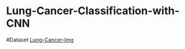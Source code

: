 # Lung-Cancer-Classification-with-CNN

#Dataset
[Lung-Cancer-Img](https://drive.google.com/file/d/1pxkEk-3t_9NHJtiKStPXpogwfsd8Ivnl/view)

